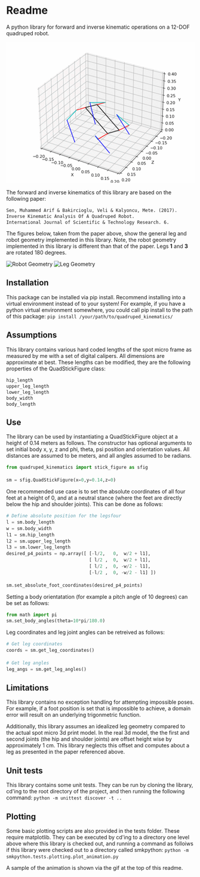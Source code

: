 # Readme

A python library for forward and inverse kinematic operations on a 12-DOF quadruped robot.

![Animation](assets/animation.gif)

The forward and inverse kinematics of this library are based on the following paper:

    Sen, Muhammed Arif & Bakircioglu, Veli & Kalyoncu, Mete. (2017). 
    Inverse Kinematic Analysis Of A Quadruped Robot.
    International Journal of Scientific & Technology Research. 6.

The figures below, taken from the paper above, show the general leg  and robot geometry implemented in this library. 
Note, the robot geometry implemented in this library is different than that of the paper. 
Legs **1** and **3** are rotated 180 degrees.

![Robot Geometry](assets/robot_geometry.png)
![Leg Geometry](assets/general_leg_geometry.png)

## Installation
This package can be installed via pip install. Recommend installing into a virtual environment instead of to your system!
For example, if you have a python virtual environment somewhere, you could call pip install to the path of this package:
```pip install /your/path/to/quadruped_kinematics/```


## Assumptions
This library contains various hard coded lengths of the spot micro frame as measured by me with a set of digital
calipers. All dimensions are approximate at best. These lengths can be modified, 
they are the following properties of the QuadStickFigure class:
```
hip_length
upper_leg_length
lower_leg_length
body_width
body_length
```

## Use

The library can be used by instantiating a QuadStickFigure object at a height of 0.14 meters as follows.
The constructor has optional arguments to set initial body x, y, z and phi, theta, psi position and
orientation values. All distances are assumed to be meters, and all angles assumed to be radians.

```python
from quadruped_kinematics import stick_figure as sfig

sm = sfig.QuadStickFigure(x=0,y=0.14,z=0)
```

One recommended use case is to set the absolute coordinates of all four feet at a height of 0, and at a neutral stance (where the feet are directly below the hip and shoulder joints). This can be done as follows:

```python
# Define absolute position for the legsfour
l = sm.body_length
w = sm.body_width
l1 = sm.hip_length
l2 = sm.upper_leg_length
l3 = sm.lower_leg_length
desired_p4_points = np.array([ [-l/2,   0,  w/2 + l1],
                               [ l/2 ,  0,  w/2 + l1],
                               [ l/2 ,  0, -w/2 - l1],
                               [-l/2 ,  0, -w/2 - l1] ])

sm.set_absolute_foot_coordinates(desired_p4_points)
```

Setting a body orientatation (for example a pitch angle of 10 degrees) can be set as follows:
```python
from math import pi
sm.set_body_angles(theta=10*pi/180.0)
```

Leg coordinates and leg joint angles can be retreived as follows:

```python
# Get leg coordinates
coords = sm.get_leg_coordinates()

# Get leg angles
leg_angs = sm.get_leg_angles()
```


## Limitations
This library contains no exception handling for attempting impossible poses. For example, if a foot position is set that is impossible to achieve, a domain error will result on an underlying trigonmetric function.

Additionally, this library assumes an idealized leg geometry compared to the actual spot micro 3d print model. In the real 3d model, the the first and second joints (the hip and shoulder joints) are offset height wise by approximately 1 cm. This library neglects this offset and computes about a leg as presented in the paper referenced above.

## Unit tests
This library contains some unit tests. They can be run by cloning the library, cd'ing to the root directory of the project, and then running the following command:
```python -m unittest discover -t ..```

## Plotting
Some basic plotting scripts are also provided in the tests folder. These require matplotlib. They can be executed by cd'ing to a directory one level above where this library is checked out, and running a command as folloiws if this library were checked out to a directory called smkpython:
`python -m smkpython.tests.plotting.plot_animation.py`

A sample of the animation is shown via the gif at the top of this readme.

